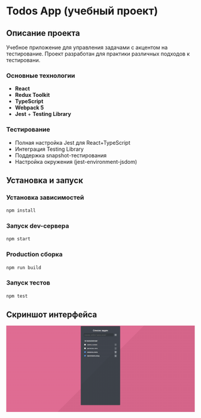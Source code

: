 # Todos App (учебный проект)

## Описание проекта
Учебное приложение для управления задачами с акцентом на тестирование. Проект разработан для практики различных подходов к тестировани.


### Основные технологии
- **React** 
- **Redux Toolkit**
- **TypeScript**
- **Webpack 5**
- **Jest** + **Testing Library** 

### Тестирование
- Полная настройка Jest для React+TypeScript
- Интеграция Testing Library
- Поддержка snapshot-тестирования
- Настройка окружения (jest-environment-jsdom)

## Установка и запуск

### Установка зависимостей
```bash
npm install
```
### Запуск dev-сервера
```bash
npm start
```
### Production сборка
```bash
npm run build
```
### Запуск тестов
```bash
npm test
```

## Скриншот интерфейса
![Интерфейс](todo.PNG)
